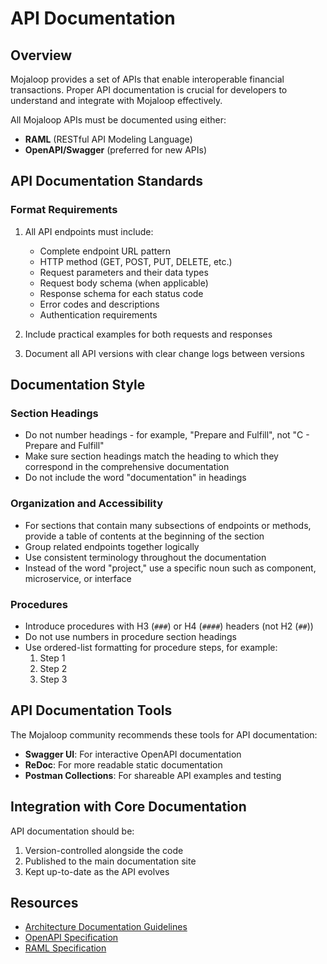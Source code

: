 # API Documentation

## Overview

Mojaloop provides a set of APIs that enable interoperable financial transactions. Proper API documentation is crucial for developers to understand and integrate with Mojaloop effectively.

All Mojaloop APIs must be documented using either:
- **RAML** (RESTful API Modeling Language)
- **OpenAPI/Swagger** (preferred for new APIs)

## API Documentation Standards

### Format Requirements

1. All API endpoints must include:
   - Complete endpoint URL pattern
   - HTTP method (GET, POST, PUT, DELETE, etc.)
   - Request parameters and their data types
   - Request body schema (when applicable)
   - Response schema for each status code
   - Error codes and descriptions
   - Authentication requirements

2. Include practical examples for both requests and responses

3. Document all API versions with clear change logs between versions

## Documentation Style

### Section Headings

* Do not number headings - for example, "Prepare and Fulfill", not "C - Prepare and Fulfill"
* Make sure section headings match the heading to which they correspond in the comprehensive documentation
* Do not include the word "documentation" in headings

### Organization and Accessibility

* For sections that contain many subsections of endpoints or methods, provide a table of contents at the beginning of the section
* Group related endpoints together logically
* Use consistent terminology throughout the documentation
* Instead of the word "project," use a specific noun such as component, microservice, or interface

### Procedures

* Introduce procedures with H3 (`###`) or H4 (`####`) headers (not H2 (`##`))
* Do not use numbers in procedure section headings
* Use ordered-list formatting for procedure steps, for example:
  1. Step 1
  2. Step 2
  3. Step 3

## API Documentation Tools

The Mojaloop community recommends these tools for API documentation:

- **Swagger UI**: For interactive OpenAPI documentation
- **ReDoc**: For more readable static documentation
- **Postman Collections**: For shareable API examples and testing

## Integration with Core Documentation

API documentation should be:
1. Version-controlled alongside the code
2. Published to the main documentation site
3. Kept up-to-date as the API evolves

## Resources

- [Architecture Documentation Guidelines](https://docs.mojaloop.io/technical/architecture/architecture-documentation-guidelines.html)
- [OpenAPI Specification](https://swagger.io/specification/)
- [RAML Specification](https://raml.org/)
